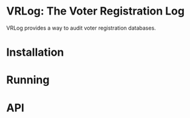 # VRLog: The Voter Registration Log

VRLog provides a way to audit voter registration databases.

# Installation

# Running

# API
